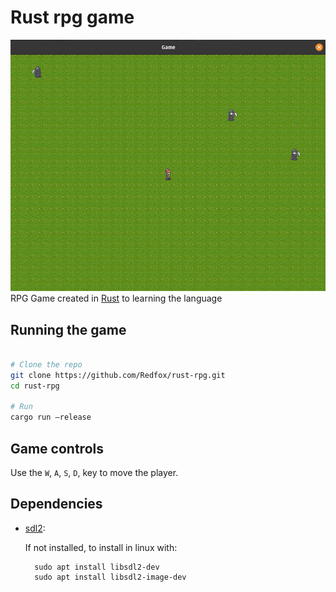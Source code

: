 # Rust rpg game

![](demo.png)
RPG Game created in [Rust](https://www.rust-lang.org/) to learning the language 

## Running the game
```bash

# Clone the repo
git clone https://github.com/Redfox/rust-rpg.git
cd rust-rpg

# Run
cargo run —release

```

## Game controls

Use the `W`, `A`, `S`, `D`, key to move the player.

## Dependencies

* [sdl2](https://github.com/Rust-SDL2/rust-sdl2): 
  
  If not installed, to install in linux with:
  ```
    sudo apt install libsdl2-dev
    sudo apt install libsdl2-image-dev 
  ```

